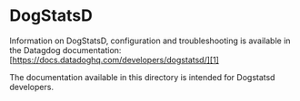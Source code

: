 # DogStatsD

Information on DogStatsD, configuration and troubleshooting is available in the Datagdog documentation:
[https://docs.datadoghq.com/developers/dogstatsd/][1]

The documentation available in this directory is intended for Dogstatsd developers.

[1]: https://docs.datadoghq.com/developers/dogstatsd/
